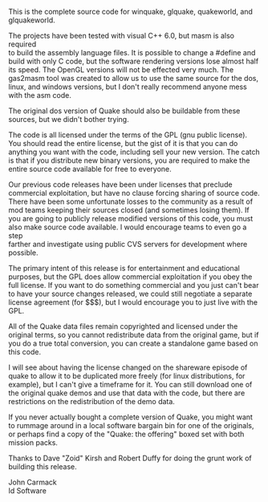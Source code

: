 
This is the complete source code for winquake, glquake, quakeworld, and  
glquakeworld.

The projects have been tested with visual C++ 6.0, but masm is also required  
to build the assembly language files.  It is possible to change a #define and  
build with only C code, but the software rendering versions lose almost half  
its speed.  The OpenGL versions will not be effected very much.  The  
gas2masm tool was created to allow us to use the same source for the dos,  
linux, and windows versions, but I don't really recommend anyone mess  
with the asm code.

The original dos version of Quake should also be buildable from these  
sources, but we didn't bother trying.

The code is all licensed under the terms of the GPL (gnu public license).  
You should read the entire license, but the gist of it is that you can do  
anything you want with the code, including sell your new version.  The catch  
is that if you distribute new binary versions, you are required to make the  
entire source code available for free to everyone.

Our previous code releases have been under licenses that preclude  
commercial exploitation, but have no clause forcing sharing of source code.  
There have been some unfortunate losses to the community as a result of  
mod teams keeping their sources closed (and sometimes losing them).  If  
you are going to publicly release modified versions of this code, you must  
also make source code available.  I would encourage teams to even go a step  
farther and investigate using public CVS servers for development where  
possible.

The primary intent of this release is for entertainment and educational  
purposes, but the GPL does allow commercial exploitation if you obey the  
full license.  If you want to do something commercial and you just can't bear  
to have your source changes released, we could still negotiate a separate  
license agreement (for $$$), but I would encourage you to just live with the  
GPL.

All of the Quake data files remain copyrighted and licensed under the  
original terms, so you cannot redistribute data from the original game, but if  
you do a true total conversion, you can create a standalone game based on  
this code.

I will see about having the license changed on the shareware episode of  
quake to allow it to be duplicated more freely (for linux distributions, for  
example), but I can't give a timeframe for it.  You can still download one of  
the original quake demos and use that data with the code, but there are  
restrictions on the redistribution of the demo data.

If you never actually bought a complete version of Quake, you might want  
to rummage around in a local software bargain bin for one of the originals,  
or perhaps find a copy of the "Quake: the offering" boxed set with both  
mission packs.

Thanks to Dave "Zoid" Kirsh and Robert Duffy for doing the grunt work of  
building this release.

John Carmack  
Id Software

